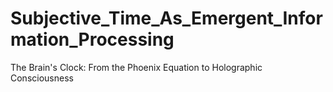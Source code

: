 # Subjective_Time_As_Emergent_Information_Processing
The Brain's Clock: From the Phoenix Equation to Holographic Consciousness

